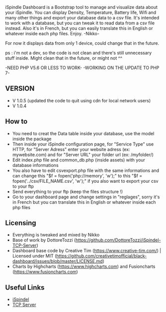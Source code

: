 iSpindle Dashboard is a Bootstrap tool to manage and visualize data about your iSpindle.
You can display Density, Temperature, Battery life, Wifi and many other things and export your database data to a csv file.
It's intended to work with a database, but you can tweak it to read data from a csv file instead.
Also it's in French, but you can easily translate this in English or whatever inside each php files.
Enjoy. -Nikko-

For now it displays data from only 1 device, could change that in the future.

ps : i'm not a dev, so the code is not clean and there's still unnecessary stuff inside.
Might clean that in the future, or might not ^^

-NEED PHP V5.6 OR LESS TO WORK-
-WORKING ON THE UPDATE TO PHP 7-

## VERSION

- V 1.0.5 (updated the code to quit using cdn for local network users)
- V 1.0.4 


## How to

- You need to creat the Data table inside your database, use the model inside the package
- Then inside your iSpindle configuration page, for "Service Type" use HTTP, for "Server Adress" enter your website adress (ex: mywebsite.com) and for "Server URL" your folder url (ex: /myfolder/)
- Edit index.php file and common_db.php (inside assets) with your database informations
- You also have to edit csvexport.php file with the same informations and can change this "$f = fopen('php://memory', 'w');" to this "$f = fopen('../csv/FILE_NAME.csv', 'w');" if you also want to export your csv to your ftp
- Send everything to your ftp  (keep the files structure !)
- Go to your dashboard page and change settings in "reglages", sorry it's in French but you can translate this in English or whatever inside each php files


## Licensing

- Everything is tweaked and mixed by Nikko
- Base of work by DottoreTozzi (https://github.com/DottoreTozzi/iSpindel-TCP-Server)
- Dashboard base code by Creative Tim (https://www.creative-tim.com/)
  | Licensed under MIT (https://github.com/creativetimofficial/black-dashboard/issues/blob/master/LICENSE.md)
- Charts by Highcharts (https://www.highcharts.com) and Fusioncharts (https://www.fusioncharts.com)


## Useful Links

- [iSpindel](https://github.com/universam1/iSpindel)
- [TCP Server](https://github.com/DottoreTozzi/iSpindel-TCP-Server)

